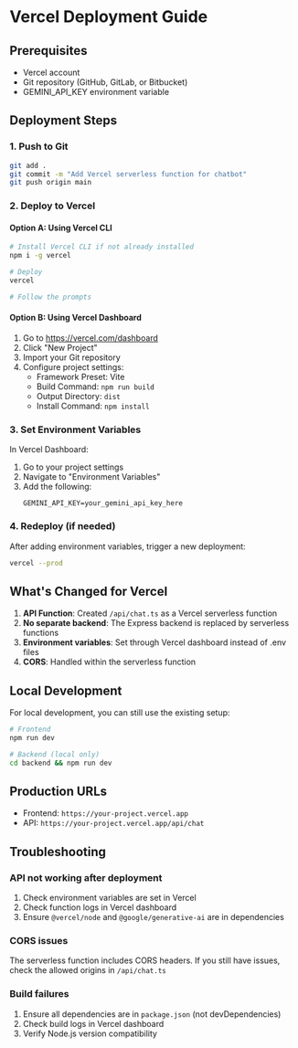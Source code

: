 # Vercel Deployment Guide

## Prerequisites
- Vercel account
- Git repository (GitHub, GitLab, or Bitbucket)
- GEMINI_API_KEY environment variable

## Deployment Steps

### 1. Push to Git
```bash
git add .
git commit -m "Add Vercel serverless function for chatbot"
git push origin main
```

### 2. Deploy to Vercel

#### Option A: Using Vercel CLI
```bash
# Install Vercel CLI if not already installed
npm i -g vercel

# Deploy
vercel

# Follow the prompts
```

#### Option B: Using Vercel Dashboard
1. Go to https://vercel.com/dashboard
2. Click "New Project"
3. Import your Git repository
4. Configure project settings:
   - Framework Preset: Vite
   - Build Command: `npm run build`
   - Output Directory: `dist`
   - Install Command: `npm install`

### 3. Set Environment Variables
In Vercel Dashboard:
1. Go to your project settings
2. Navigate to "Environment Variables"
3. Add the following:
   ```
   GEMINI_API_KEY=your_gemini_api_key_here
   ```

### 4. Redeploy (if needed)
After adding environment variables, trigger a new deployment:
```bash
vercel --prod
```

## What's Changed for Vercel

1. **API Function**: Created `/api/chat.ts` as a Vercel serverless function
2. **No separate backend**: The Express backend is replaced by serverless functions
3. **Environment variables**: Set through Vercel dashboard instead of .env files
4. **CORS**: Handled within the serverless function

## Local Development
For local development, you can still use the existing setup:
```bash
# Frontend
npm run dev

# Backend (local only)
cd backend && npm run dev
```

## Production URLs
- Frontend: `https://your-project.vercel.app`
- API: `https://your-project.vercel.app/api/chat`

## Troubleshooting

### API not working after deployment
1. Check environment variables are set in Vercel
2. Check function logs in Vercel dashboard
3. Ensure `@vercel/node` and `@google/generative-ai` are in dependencies

### CORS issues
The serverless function includes CORS headers. If you still have issues, check the allowed origins in `/api/chat.ts`

### Build failures
1. Ensure all dependencies are in `package.json` (not devDependencies)
2. Check build logs in Vercel dashboard
3. Verify Node.js version compatibility
